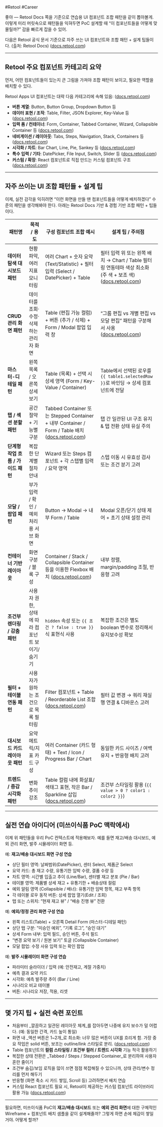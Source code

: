 #Retool #Career 

좋아 — Retool Docs 쪽을 기준으로 연습용 UI 컴포넌트 조합 패턴을 같이 뽑아볼게. 이렇게 미리 머릿속으로 패턴들을 익혀두면 PoC 설계할 때 “이 컴포넌트들을 어떻게 맞물릴까?” 감을 빠르게 잡을 수 있어.

다음은 Retool 공식 문서 기준으로 자주 쓰는 UI 컴포넌트와 조합 패턴 + 설계 팁들이다. (출처: Retool Docs) ([docs.retool.com](https://docs.retool.com/apps/concepts/components/?utm_source=chatgpt.com "Components"))

---

## Retool 주요 컴포넌트 카테고리 요약

먼저, 어떤 컴포넌트들이 있는지 큰 그림을 가져야 조합 패턴이 보이고, 필요한 역할을 배치할 수 있다.

Retool Apps UI 컴포넌트는 대략 다음 카테고리에 속해 있음: ([docs.retool.com](https://docs.retool.com/apps/reference/components/?utm_source=chatgpt.com "Retool Apps components reference"))

- **버튼 계열**: Button, Button Group, Dropdown Button 등
- **데이터 표현 / 조작**: Table, Filter, JSON Explorer, Key-Value 등 ([docs.retool.com](https://docs.retool.com/apps/reference/components/data/?utm_source=chatgpt.com "Data components for Retool Apps"))
- **입력 폼 / 컨테이너**: Form, Container, Tabbed Container, Wizard, Collapsible Container 등 ([docs.retool.com](https://docs.retool.com/apps/reference/components/containers-forms/?utm_source=chatgpt.com "Container and form components for Retool Apps"))
- **네비게이션 / 레이아웃**: Tabs, Steps, Navigation, Stack, Containers 등 ([docs.retool.com](https://docs.retool.com/apps/reference/components/?utm_source=chatgpt.com "Retool Apps components reference"))
- **시각화 / 차트**: Bar Chart, Line, Pie, Sankey 등 ([docs.retool.com](https://docs.retool.com/apps/reference/components/?utm_source=chatgpt.com "Retool Apps components reference"))
- **특수 입력 / 기타**: DatePicker, File Input, Switch, Slider 등 ([docs.retool.com](https://docs.retool.com/apps/reference/components/?utm_source=chatgpt.com "Retool Apps components reference"))
- **커스텀 / 확장**: React 컴포넌트로 직접 만드는 커스텀 컴포넌트 구조 ([docs.retool.com](https://docs.retool.com/apps/guides/custom/custom-component-libraries/?utm_source=chatgpt.com "Build custom React components"))
    

---

## 자주 쓰이는 UI 조합 패턴들 + 설계 팁

이제, 실전 감각을 익히려면 “이런 화면을 만들 땐 컴포넌트들을 어떻게 배치하겠다” 수준의 패턴을 생각해봐야 한다. 아래는 Retool Docs 기반 & 경험 기반 조합 패턴 + 팁들이다.

| 패턴명                    | 목적 / 용도                     | 구성 컴포넌트 조합 예시                                                                                                                                                                                                                          | 설계 팁 / 주의점                                                                                                                                                                       |
| ---------------------- | --------------------------- | -------------------------------------------------------------------------------------------------------------------------------------------------------------------------------------------------------------------------------------- | -------------------------------------------------------------------------------------------------------------------------------------------------------------------------------- |
| **데이터 탐색 대시보드 패턴**     | 현황 파악, 여러 지표 모니터링           | 여러 Chart + 숫자 요약(Text/Statistic) + 필터 입력 (Select / DatePicker) + Table                                                                                                                                                                 | 필터 입력 위 또는 왼쪽 배치 → Chart / Table 필터링 연동테마 색상 최소화 (주 색 + 보조 색) ([docs.retool.com](https://docs.retool.com/education/coe/well-architected/design?utm_source=chatgpt.com "Design")) |
| **CRUD 관리 화면 패턴**      | 데이터를 조회·수정·삭제하는 관리자 화면      | Table (편집 가능 컬럼) + 버튼 (추가 / 삭제) + Form / Modal 팝업 입력 창                                                                                                                                                                                 | “그룹 편집 vs 개별 편집 vs 모달 편집” 패턴을 구분해서 사용 ([docs.retool.com](https://docs.retool.com/education/coe/well-architected/design?utm_source=chatgpt.com "Design"))                         |
| **마스터-디테일 패턴**         | 왼쪽 목록 / 오른쪽 상세 보기           | Table (목록) + 선택 시 상세 영역 (Form / Key-Value / Container)                                                                                                                                                                                 | Table에서 선택된 로우를 `{{ table1.selectedRow }}`로 바인딩 → 상세 컴포넌트에 전달                                                                                                                    |
| **탭 / 섹션 분할 패턴**       | 공간 절약 + 기능별 구분              | Tabbed Container 또는 Stepped Container + 내부 Container / Form / Table 배치 ([docs.retool.com](https://docs.retool.com/apps/reference/components/containers-forms/?utm_source=chatgpt.com "Container and form components for Retool Apps")) | 탭 간 일관된 UI 구조 유지 & 탭 전환 상태 유실 주의                                                                                                                                                 |
| **단계형 작업 흐름 / 가이드 패턴** | 복잡한 단계별 절차 안내               | Wizard 또는 Steps 컴포넌트 + 각 스텝별 입력 / 요약 영역                                                                                                                                                                                                | 스텝 이동 시 유효성 검사 또는 조건 분기 고려                                                                                                                                                       |
| **모달 / 팝업 패턴**         | 부가 입력 / 확인 / 예외 처리용 서브 화면   | Button → Modal → 내부 Form / Table                                                                                                                                                                                                       | Modal 오픈/닫기 상태 제어 + 초기 상태 설정 관리                                                                                                                                                  |
| **컨테이너 기반 레이아웃**       | 화면 구분 / 블록 구성               | Container / Stack / Collapsible Container 등을 이용한 Flexbox 배치 ([docs.retool.com](https://docs.retool.com/apps/reference/components/containers-forms/?utm_source=chatgpt.com "Container and form components for Retool Apps"))            | 내부 정렬, margin/padding 조절, 반응형 고려                                                                                                                                                 |
| **조건부 렌더링 / 감춤 패턴**    | 사용자 권한, 상태에 따라 컴포넌트 보이기/숨기기 | `hidden` 속성 또는 `{{ 조건 ? false : true }}` 식 표현식 사용                                                                                                                                                                                      | 복잡한 조건은 별도 boolean 변수로 정리해서 유지보수성 확보                                                                                                                                             |
| **필터 + 테이블 연동 패턴**     | 사용자가 원하는 조건으로 목록 필터링        | Filter 컴포넌트 + Table / Reorderable List 조합 ([docs.retool.com](https://docs.retool.com/apps/reference/components/data/?utm_source=chatgpt.com "Data components for Retool Apps"))                                                        | 필터 값 변경 → 쿼리 재실행 연결 & 디바운스 고려                                                                                                                                                    |
| **대시보드 카드 레이아웃 패턴**    | 요약 메트릭/지표 카드 구성             | 여러 Container (카드 형태) + Text / Icon / Progress Bar / Chart                                                                                                                                                                              | 동일한 카드 사이즈 / 여백 유지 + 반응형 배치 고려                                                                                                                                                   |
| **트렌드 / 증감 시각화 패턴**    | 변화 추이 강조                    | Table 컬럼 내에 화살표/색태그 표현, 작은 Bar / Sparkline 삽입 ([docs.retool.com](https://docs.retool.com/education/coe/well-architected/design?utm_source=chatgpt.com "Design"))                                                                       | 조건부 스타일링 활용 (`{{ value > 0 ? color1 : color2 }}`)                                                                                                                                |

---

## 실전 연습 아이디어 (미쓰이식품 PoC 맥락에서)

이제 위 패턴들을 우리 PoC 컨텍스트에 적용해보자. 예를 들면 재고/배송 대시보드, 예외 관리 화면, 발주 시뮬레이터 화면 등.

예: **재고/배송 대시보드 화면 구성 연습**

- 상단 필터 영역: 날짜범위(DatePicker), 센터 Select, 제품군 Select
- 요약 카드: 총 재고 수량, 유통기한 임박 수량, 결품 수량 등
- 차트 영역: 시간별 입출고 추이 (Line/Bar), 센터별 재고 분포 (Pie / Bar)
- 테이블 영역: 제품별 상세 재고 + 유통기한 + 배송상태 컬럼
- 예외 알림 영역 (Collapsible / 배너): 유통기한 임박 항목, 재고 부족 항목
- 각 테이블 로우 동작 버튼: 상세 팝업 열기(Edit / 조회)
- 탭 또는 스위치: “현재 재고 뷰” / “배송 진행 뷰” 전환

예: **예외/정정 관리 화면 구성 연습**

- 왼쪽 리스트(Table) + 오른쪽 Detail Form (마스터-디테일 패턴)
- 상단 탭 구분: “미승인 예외”, “기록 로그”, “승인 대기”
- 상세 Form 내부: 입력 필드, 승인 버튼, 주석 필드
- “변경 요약 보기 / 원본 보기” 토글 (Collapsible Container)
- 모달 팝업: 수정 사유 입력 또는 확인 팝업
    

예: **발주 시뮬레이터 화면 구성 연습**

- 파라미터 슬라이더 / 입력 (예: 안전재고, 계절 가중치)
- 예측 결과 요약 카드
- 시각화: 예측 발주량 추이 (Bar / Line)
- 시나리오 비교 테이블
- 버튼: 시나리오 저장, 적용, 리셋
    

---

## 몇 가지 팁 + 실전 숙련 포인트

- 처음부터 _깔끔하고 일관된 레이아웃 체계_를 잡아두면 나중에 유지 보수가 덜 어렵다. (예: 동일한 간격, 카드 높이 통일)
- 화면 내 _액션 버튼은 1~2개_로 최소화: 너무 많은 버튼이 UX를 흐리게 함. 가장 중요 작업은 solid 버튼, 보조는 outline/link 스타일로 분리. ([docs.retool.com](https://docs.retool.com/education/coe/well-architected/design?utm_source=chatgpt.com "Design"))
- Table 컴포넌트의 **컬럼 스타일링 / 조건부 컬러 / 트렌드 시각화** 기능 적극 활용하기
- 복잡한 상태 전환은 _Tabbed / Steps / Stepped Container_로 분리하여 사용자 혼란 줄이기
- 조건부 숨김/보임 로직을 많이 쓰면 점점 복잡해질 수 있으니까, 상태 관리/변수 정리를 먼저 해두기
- 반응형 (화면 축소 시 카드 쌓임, Scroll 등) 고려하면서 배치 연습
- 커스텀 React 컴포넌트 필요 시, Retool이 제공하는 커스텀 컴포넌트 라이브러리 활용 가능 ([docs.retool.com](https://docs.retool.com/apps/guides/custom/custom-component-libraries/?utm_source=chatgpt.com "Build custom React components"))
    

---

필요하면, 미쓰이식품 PoC의 **재고/배송 대시보드** 또는 **예외 관리 화면**에 대한 구체적인 Wireframe + 컴포넌트 배치 샘플을 같이 설계해줄까? 그렇게 하면 손에 체감이 쌓일 거야. 어떻게 할까?